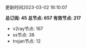 更新时间2023-03-02 16:10:07

**总订阅: 45**
**总节点: 657**
**有效节点: 217**
- v2ray节点: 167
- ss节点: 38
- trojan节点: 12
